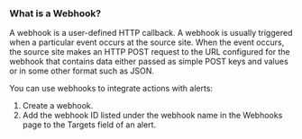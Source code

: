 ### What is a Webhook?

A webhook is a user-defined HTTP callback. A webhook is usually triggered when a particular event occurs at the source
site. When the event occurs, the source site makes an HTTP POST request to the URL configured for the webhook that
contains data either passed as simple POST keys and values or in some other format such as JSON.

You can use webhooks to integrate actions with alerts:

1. Create a webhook.
1. Add the webhook ID listed under the webhook name in the Webhooks page to the Targets field of an alert.

